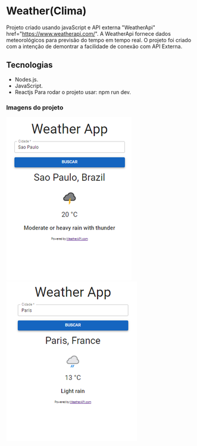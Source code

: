 # Weather(Clima)
Projeto criado usando javaScript e API externa "WeatherApi"  href="https://www.weatherapi.com/". A WeatherApi fornece dados meteorológicos para previsão do tempo em tempo real.
O projeto foi criado com a intenção de demontrar a facilidade de conexão com API Externa.

## Tecnologias

*   Nodes.js.
*   JavaScript.
*   Reactjs
Para rodar o projeto usar: npm run dev.

### Imagens do projeto
![weather](https://github.com/MariaMuniz/weather/blob/main/img/imgClima1.png)
![weather](https://github.com/MariaMuniz/weather/blob/main/img/imgClima2.png)
